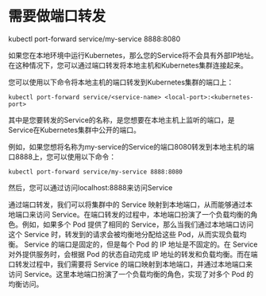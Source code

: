
# 需要做端口转发
kubectl port-forward service/my-service 8888:8080


如果您在本地环境中运行Kubernetes，那么您的Service将不会具有外部IP地址。在这种情况下，您可以通过端口转发将本地主机和Kubernetes集群连接起来。

您可以使用以下命令将本地主机的端口转发到Kubernetes集群的端口上：


```shell
kubectl port-forward service/<service-name> <local-port>:<kubernetes-port>
```

其中<service-name>是您要转发的Service的名称，<local-port>是您想要在本地主机上监听的端口，<kubernetes-port>是Service在Kubernetes集群中公开的端口。

例如，如果您想将名称为my-service的Service的端口8080转发到本地主机的端口8888上，您可以使用以下命令：

```shell
kubectl port-forward service/my-service 8888:8080
```

然后，您可以通过访问localhost:8888来访问Service

通过端口转发，我们可以将集群中的 Service 映射到本地端口，从而能够通过本地端口来访问 Service。在端口转发的过程中，本地端口扮演了一个负载均衡的角色。例如，如果多个 Pod 提供了相同的 Service，那么当我们通过本地端口访问这个 Service 时，转发到的请求会被均衡地分配给这些 Pod，从而实现负载均衡。
Service 的端口是固定的，但是每个 Pod 的 IP 地址是不固定的。在 Service 对外提供服务时，会根据 Pod 的状态自动完成 IP 地址的转发和负载均衡。而在端口转发过程中，我们需要将 Service 的端口映射到本地端口，并通过本地端口来访问 Service。这里本地端口扮演了一个负载均衡的角色，实现了对多个 Pod 的均衡访问。